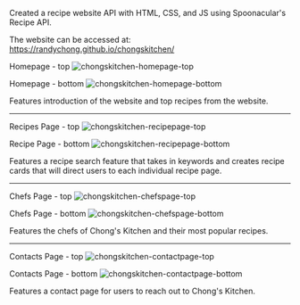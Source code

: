 Created a recipe website API with HTML, CSS, and JS using Spoonacular's Recipe API.

The website can be accessed at: https://randychong.github.io/chongskitchen/

Homepage - top
![chongskitchen-homepage-top](https://user-images.githubusercontent.com/80119466/114780678-56d07500-9d3d-11eb-9006-0ab0da796e5e.png)

Homepage - bottom
![chongskitchen-homepage-bottom](https://user-images.githubusercontent.com/80119466/114780700-5cc65600-9d3d-11eb-9d68-5fdcd13d6e61.png)

Features introduction of the website and top recipes from the website.

----------------------------------------------------------------------------------------------------------------------------------------

Recipes Page - top
![chongskitchen-recipepage-top](https://user-images.githubusercontent.com/80119466/114785911-f3e1dc80-9d42-11eb-8924-0eb150bf1a68.png)

Recipe Page - bottom
![chongskitchen-recipepage-bottom](https://user-images.githubusercontent.com/80119466/114785923-f93f2700-9d42-11eb-8695-86ee6a6d2397.png)

Features a recipe search feature that takes in keywords and creates recipe cards that will direct users to each individual recipe page.

----------------------------------------------------------------------------------------------------------------------------------------

Chefs Page - top
![chongskitchen-chefspage-top](https://user-images.githubusercontent.com/80119466/114785933-fd6b4480-9d42-11eb-9214-db1ee3146453.png)

Chefs Page - bottom
![chongskitchen-chefspage-bottom](https://user-images.githubusercontent.com/80119466/114785937-ffcd9e80-9d42-11eb-9a1b-379f55b4d039.png)

Features the chefs of Chong's Kitchen and their most popular recipes.

----------------------------------------------------------------------------------------------------------------------------------------

Contacts Page - top
![chongskitchen-contactpage-top](https://user-images.githubusercontent.com/80119466/114785944-022ff880-9d43-11eb-9003-df54da8a7644.png)

Contacts Page - bottom
![chongskitchen-contactpage-bottom](https://user-images.githubusercontent.com/80119466/114785966-05c37f80-9d43-11eb-82ec-11a96145ffb7.png)

Features a contact page for users to reach out to Chong's Kitchen.
